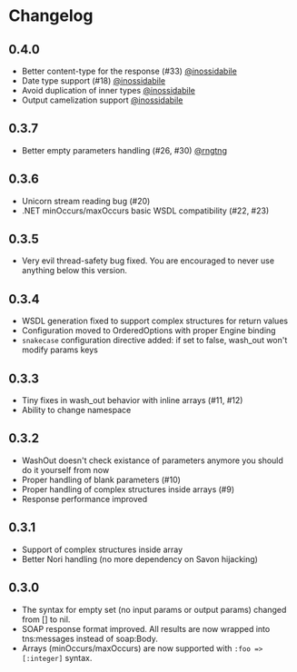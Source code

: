 # Changelog

## 0.4.0

* Better content-type for the response (#33) [@inossidabile][]
* Date type support (#18) [@inossidabile][]
* Avoid duplication of inner types [@inossidabile][]
* Output camelization support [@inossidabile][]

## 0.3.7

* Better empty parameters handling (#26, #30) [@rngtng][]

## 0.3.6

* Unicorn stream reading bug (#20)
* .NET minOccurs/maxOccurs basic WSDL compatibility (#22, #23)

## 0.3.5

* Very evil thread-safety bug fixed. You are encouraged to never use anything below this version.

## 0.3.4

* WSDL generation fixed to support complex structures for return values
* Configuration moved to OrderedOptions with proper Engine binding
* `snakecase` configuration directive added: if set to false, wash_out won't modify params keys

## 0.3.3

* Tiny fixes in wash_out behavior with inline arrays (#11, #12)
* Ability to change namespace

## 0.3.2

* WashOut doesn't check existance of parameters anymore you should do it yourself from now
* Proper handling of blank parameters (#10)
* Proper handling of complex structures inside arrays (#9)
* Response performance improved

## 0.3.1

* Support of complex structures inside array
* Better Nori handling (no more dependency on Savon hijacking)

## 0.3.0

* The syntax for empty set (no input params or output params) changed from [] to nil.
* SOAP response format improved. All results are now wrapped into tns:messages instead of soap:Body.
* Arrays (minOccurs/maxOccurs) are now supported with `:foo => [:integer]` syntax.

[@inossidabile]: https://twitter.com/#!/_inossidabile
[@rngtng]: https://github.com/rngtng
